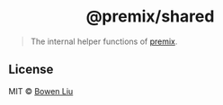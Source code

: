 <h1 align="center">@premix/shared</h1>

> The internal helper functions of [premix](https://github.com/lbwa/premix).

## License

MIT © [Bowen Liu](https://github.com/lbwa)
